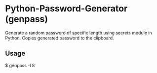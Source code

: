 # Python-Password-Generator (genpass)

Generate a random password of specific length using secrets module in Python.
Copies generated password to the clipboard.

## Usage

$ genpass -l 8
